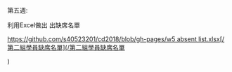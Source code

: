 第五週:

利用Excel做出 出缺席名單









[https://github.com/s40523201/cd2018/blob/gh-pages/w5 absent list.xlsx\[/第二組學員缺席名單\]\(/第二組學員缺席名單](https://www.gitbook.com/book/s40523203/2b-group2/edit#)

\)

